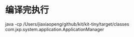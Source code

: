# 编译完执行
java -cp /Users/jiaxiaopeng/github/kit/kit-tiny/target/classes com.jxp.system.application.ApplicationManager